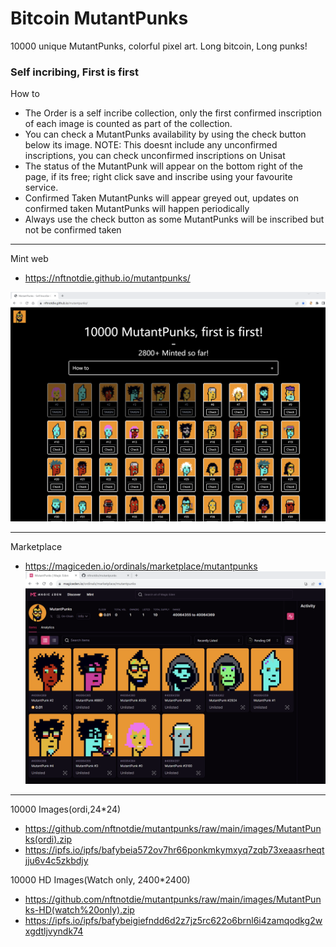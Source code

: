 # Bitcoin MutantPunks
10000 unique MutantPunks, colorful pixel art. Long bitcoin, Long punks!

### Self incribing, First is first
How to
- The Order is a self incribe collection, only the first confirmed inscription of each image is counted as part of the collection.
- You can check a MutantPunks availability by using the check button below its image. NOTE: This doesnt include any unconfirmed inscriptions, you can check unconfirmed inscriptions on Unisat
- The status of the MutantPunk will appear on the bottom right of the page, if its free; right click save and inscribe using your favourite service.
- Confirmed Taken MutantPunks will appear greyed out, updates on confirmed taken MutantPunks will happen periodically
- Always use the check button as some MutantPunks will be inscribed but not be confirmed taken
---
Mint web
  -  <https://nftnotdie.github.io/mutantpunks/>

  ![](https://github.com/nftnotdie/mutantpunks/blob/main/web/mintweb.png)
  
---
  Marketplace
  - <https://magiceden.io/ordinals/marketplace/mutantpunks>
  ![](https://github.com/nftnotdie/mutantpunks/blob/main/web/marketplace.png)

---
10000 Images(ordi,24*24)
- <https://github.com/nftnotdie/mutantpunks/raw/main/images/MutantPunks(ordi).zip>
- https://ipfs.io/ipfs/bafybeia572ov7hr66ponkmkymxyq7zqb73xeaasrheqtjju6v4c5zkbdjy


10000 HD Images(Watch only, 2400*2400)
- <https://github.com/nftnotdie/mutantpunks/raw/main/images/MutantPunks-HD(watch%20only).zip>
- https://ipfs.io/ipfs/bafybeigiefndd6d2z7jz5rc622o6brnl6i4zamqodkg2wxgdtljvyndk74
